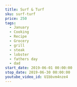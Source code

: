 ```yaml
---
title: Surf & Turf
sku: surf-turf
price: 250
tags:
  - January
  - Cooking
  - Recipe
  - Grocery
  - grill
  - steak
  - lobster
  - fathers day
  - dad
start_date: 2019-06-01 00:00:00
stop_date: 2019-06-30 00:00:00
youtube_video_id: U1bbvm4nze4
---
```



